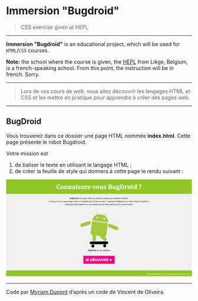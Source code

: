 # Immersion "Bugdroid"

> CSS exercise given at HEPL

* * *

**Immersion "Bugdroid"** is an educational project, which will be used for `HTML`/`CSS` courses.

**Note:** the school where the course is given, the [HEPL](http://www.provincedeliege.be/hauteecole) from Liège, Belgium, is a french-speaking school. From this point, the instruction will be in french. Sorry.

* * *

> Lors de vos cours de *web*, vous allez découvrir les langages HTML et CSS et les mettre en pratique pour apprendre à créer des pages web.  

* * *

## BugDroid

Vous trouverez dans ce dossier une page HTML nommée **index.html**. Cette page présente le robot Bugdroid.  

Votre mission est

1. de baliser le texte en utilisant le langage HTML ;
2. de créer la feuille de style qui donnera à cette page le rendu suivant&nbsp;:

![rendu final](./rendu.png)

* * *

Code par [Myriam Dupont](https://github.com/myriamdupont) d’après un code de Vincent de Oliveira.
